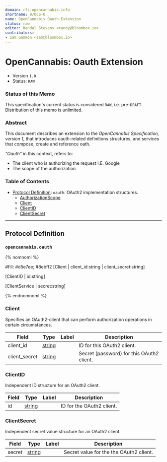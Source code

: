 ```yaml
---
domain: rfc.opencannabis.info
shortname: 9/OCS-O
name: OpenCannabis Oauth Extension
status: raw
editor: Randal Stevens <randy@bloombox.io>
contributors:
- Sam Gammon <sam@bloombox.io>
---
```


<a name="top"></a>

# OpenCannabis: Oauth Extension
- Version `1.0`
- Status: `RAW`

### Status of this Memo

This specification's current status is considered `RAW`, i.e. pre-`DRAFT`. Distribution of this memo is unlimited.

### Abstract

This document describes an extension to the _OpenCannabis Specification, version 1_, that introduces oauth-related
definitions structures, and services that compose, create and reference oath.

_"Oauth"_ in this context, refers to:
- The client who is authorizing the request I.E. Google
- The scope of the authorization



### Table of Contents
- [Protocol Definition](#Protocol-Definition): `oauth`: OAuth2 implementation structures.
    - [AuthorizationScope](#opencannabis.oauth.AuthorizationScope)
    - [Client](#opencannabis.oauth.Client)
    - [ClientID](#opencannabis.oauth.ClientID)
    - [ClientSecret](#opencannabis.oauth.ClientSecret)
      
----
## Protocol Definition
### `opencannabis.oauth`

{% nomnoml %}

#fill: #d5e7ee; #8ebff2
[Client
  | client_id:string
  | client_secret:string]

[ClientID
  | id:string]

[ClientService
  | secret:string]

{% endnomnoml %}


<a name="oauth/Client.proto"></a>

### Client
Specifies an OAuth2-client that can perform authorization operations in certain circumstances.

| Field | Type | Label | Description |
| ----- | ---- | ----- | ----------- |
| client_id | [string](#string) |  | ID for this OAuth2 client. |
| client_secret | [string](#string) |  | Secret (password) for this OAuth2 client. |


### ClientID
Independent ID structure for an OAuth2 client.

| Field | Type | Label | Description |
| ----- | ---- | ----- | ----------- |
| id | [string](#string) |  | ID for the OAuth2 client. |


### ClientSecret
Independent secret value structure for an OAuth2 client.


| Field | Type | Label | Description |
| ----- | ---- | ----- | ----------- |
| secret | [string](#string) |  | Secret value for the the OAuth2 client. |
